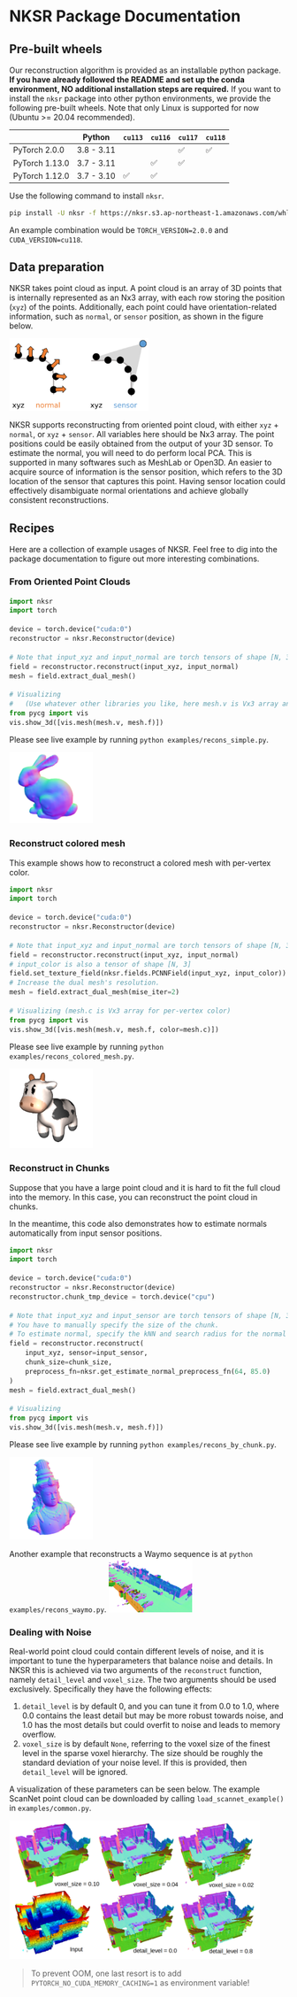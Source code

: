 # NKSR Package Documentation

## Pre-built wheels

Our reconstruction algorithm is provided as an installable python package. **If you have already followed the README and set up the conda environment, NO additional installation steps are required.**
If you want to install the `nksr` package into other python environments, we provide the following pre-built wheels. Note that only Linux is supported for now (Ubuntu >= 20.04 recommended).


|                | Python | `cu113` | `cu116` | `cu117` | `cu118` |
|----------------|---------|---------|---------|---------|---------|
| PyTorch 2.0.0  | 3.8 - 3.11 |       |       | ✅      | ✅      |
| PyTorch 1.13.0 | 3.7 - 3.11 |       | ✅     | ✅      |       |
| PyTorch 1.12.0 | 3.7 - 3.10 | ✅ | ✅ |  |  |

Use the following command to install `nksr`.
```bash
pip install -U nksr -f https://nksr.s3.ap-northeast-1.amazonaws.com/whl/torch-${TORCH_VERSION}%2B${CUDA_VERSION}.html
```

An example combination would be `TORCH_VERSION=2.0.0` and `CUDA_VERSION=cu118`.

## Data preparation

NKSR takes point cloud as input. A point cloud is an array of 3D points that is internally represented as an Nx3 array, with each row storing the position (`xyz`) of the points.
Additionally, each point could have orientation-related information, such as `normal`, or `sensor` position, as shown in the figure below.

<img src="assets/input.svg"  width="50%">

NKSR supports reconstructing from oriented point cloud, with either `xyz` + `normal`, or `xyz` + `sensor`. All variables here should be Nx3 array.
The point positions could be easily obtained from the output of your 3D sensor. To estimate the normal, you will need to do perform local PCA. This is supported in many softwares such as MeshLab or Open3D.
An easier to acquire source of information is the sensor position, which refers to the 3D location of the sensor that captures this point.
Having sensor location could effectively disambiguate normal orientations and achieve globally consistent reconstructions.

## Recipes

Here are a collection of example usages of NKSR. Feel free to dig into the package documentation to figure out more interesting combinations.

### From Oriented Point Clouds

```python
import nksr
import torch

device = torch.device("cuda:0")
reconstructor = nksr.Reconstructor(device)

# Note that input_xyz and input_normal are torch tensors of shape [N, 3] and [N, 3] respectively.
field = reconstructor.reconstruct(input_xyz, input_normal)
mesh = field.extract_dual_mesh()

# Visualizing 
#   (Use whatever other libraries you like, here mesh.v is Vx3 array and mesh.f is Tx3 triangle index array)
from pycg import vis
vis.show_3d([vis.mesh(mesh.v, mesh.f)])
```

Please see live example by running `python examples/recons_simple.py`.

<img src="assets/example_simple.png"  width="30%">

### Reconstruct colored mesh

This example shows how to reconstruct a colored mesh with per-vertex color.

```python
import nksr
import torch

device = torch.device("cuda:0")
reconstructor = nksr.Reconstructor(device)

# Note that input_xyz and input_normal are torch tensors of shape [N, 3] and [N, 3] respectively.
field = reconstructor.reconstruct(input_xyz, input_normal)
# input_color is also a tensor of shape [N, 3]
field.set_texture_field(nksr.fields.PCNNField(input_xyz, input_color))
# Increase the dual mesh's resolution.
mesh = field.extract_dual_mesh(mise_iter=2)

# Visualizing (mesh.c is Vx3 array for per-vertex color)
from pycg import vis
vis.show_3d([vis.mesh(mesh.v, mesh.f, color=mesh.c)])
```

Please see live example by running `python examples/recons_colored_mesh.py`.

<img src="assets/example_spot.png"  width="30%">

### Reconstruct in Chunks

Suppose that you have a large point cloud and it is hard to fit the full cloud into the memory.
In this case, you can reconstruct the point cloud in chunks.

In the meantime, this code also demonstrates how to estimate normals automatically from input sensor positions.

```python
import nksr
import torch

device = torch.device("cuda:0")
reconstructor = nksr.Reconstructor(device)
reconstructor.chunk_tmp_device = torch.device("cpu")

# Note that input_xyz and input_sensor are torch tensors of shape [N, 3] and [N, 3] respectively.
# You have to manually specify the size of the chunk.
# To estimate normal, specify the kNN and search radius for the normal estimator
field = reconstructor.reconstruct(
    input_xyz, sensor=input_sensor,
    chunk_size=chunk_size,
    preprocess_fn=nksr.get_estimate_normal_preprocess_fn(64, 85.0)
)
mesh = field.extract_dual_mesh()

# Visualizing
from pycg import vis
vis.show_3d([vis.mesh(mesh.v, mesh.f)])
```

Please see live example by running `python examples/recons_by_chunk.py`.

<img src="assets/example_buda.png"  width="30%">

Another example that reconstructs a Waymo sequence is at `python examples/recons_waymo.py`.
<img src="assets/example_waymo.png"  width="30%">

### Dealing with Noise

Real-world point cloud could contain different levels of noise, and it is important to tune the hyperparameters that balance noise and details.
In NKSR this is achieved via two arguments of the `reconstruct` function, namely `detail_level` and `voxel_size`.
The two arguments should be used exclusively. Specifically they have the following effects:

1. `detail_level` is by default 0, and you can tune it from 0.0 to 1.0, where 0.0 contains the least detail but may be more robust towards noise, and 1.0 has the most details but could overfit to noise and leads to memory overflow.
2. `voxel_size` is by default `None`, referring to the voxel size of the finest level in the sparse voxel hierarchy. The size should be roughly the standard deviation of your noise level. If this is provided, then `detail_level` will be ignored.

A visualization of these parameters can be seen below. The example ScanNet point cloud can be downloaded by calling `load_scannet_example()` in `examples/common.py`.

<img src="assets/example_scannet.png"  width="90%">

> To prevent OOM, one last resort is to add `PYTORCH_NO_CUDA_MEMORY_CACHING=1` as environment variable!
